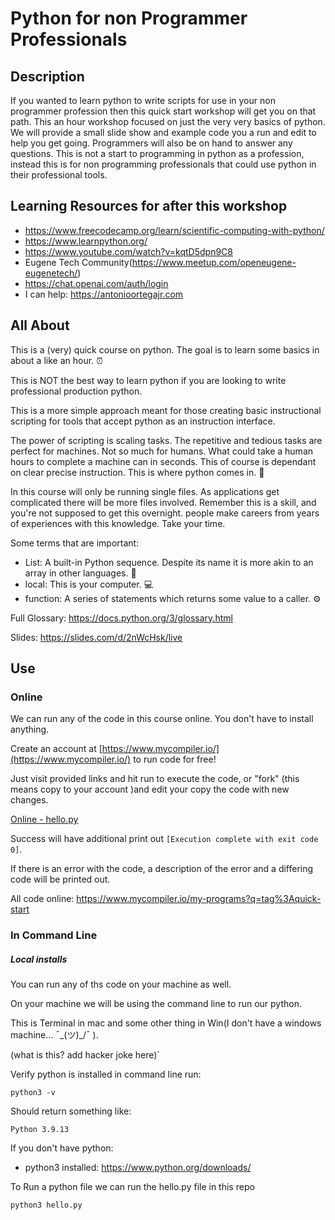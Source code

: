 # Python for non Programmer Professionals

## Description

If you wanted to learn python to write scripts for use in your non programmer profession then this quick start workshop will get you on that path. This an hour workshop focused on just the very very basics of python. We will provide a small slide show and example code you a run and edit to help you get going. Programmers will also be on hand to answer any questions. This is not a start to programming in python as a profession, instead this is for non programming professionals that could use python in their professional tools.

## Learning Resources for after this workshop

- https://www.freecodecamp.org/learn/scientific-computing-with-python/
- https://www.learnpython.org/
- https://www.youtube.com/watch?v=kqtD5dpn9C8
- Eugene Tech Community(https://www.meetup.com/openeugene-eugenetech/)
- https://chat.openai.com/auth/login
- I can help: https://antonioortegajr.com

## All About

This is a (very) quick course on python. The goal is to learn some basics in about a like an hour. ⏰

This is NOT the best way to learn python if you are looking to write professional production python. 

This is a more simple approach meant for those creating basic instructional scripting for tools that accept python as an instruction interface.

The power of scripting is scaling tasks. The repetitive and tedious tasks are perfect for machines. Not so much for humans. What could take a human hours to complete a machine can in seconds. This of course is dependant on clear precise instruction. This is where python comes in. 🐍

In this course will only be running single files. As applications get complicated there will be more files involved. Remember this is a skill, and you're not supposed to get this overnight. people make careers from years of experiences with this knowledge. Take your time.

Some terms that are important:

- List: A built-in Python sequence. Despite its name it is more akin to an array in other languages. 📙
- local: This is your computer. 💻 
- function: A series of statements which returns some value to a caller. ⚙️

Full Glossary: https://docs.python.org/3/glossary.html

Slides: https://slides.com/d/2nWcHsk/live

## Use

### Online

We can run any of the code in this course online. You don't have to install anything. 

Create an account at [https://www.mycompiler.io/](https://www.mycompiler.io/) to run code for free!

Just visit provided links and hit run to execute the code, or "fork" (this means copy to your account )and edit your copy the code with new changes.

[Online - hello.py](https://www.mycompiler.io/view/DAzSLjGr0mH)

Success will have additional print out `[Execution complete with exit code 0]`.

If there is an error with the code, a description of the error and a differing code will be printed out.

All code online: https://www.mycompiler.io/my-programs?q=tag%3Aquick-start

### In Command Line

##### Local installs

You can run any of ths code on your machine as well.

On your machine we will be using the command line to run our python.

This is Terminal in mac and some other thing in Win(I don't have a windows machine... ¯\_(ツ)_/¯ ).

(what is this? add hacker joke here)`

Verify python is installed in command line run: 

`python3 -v`

Should return something like:

`Python 3.9.13`

If you don't have python:

- python3 installed: https://www.python.org/downloads/

To Run a python file we can run the hello.py file in this repo

`python3 hello.py`

